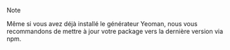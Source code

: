 > [!NOTE]
> Même si vous avez déjà installé le générateur Yeoman, nous vous recommandons de mettre à jour votre package vers la dernière version via npm.